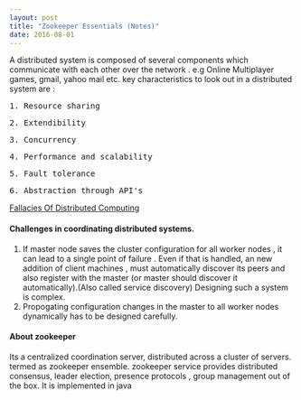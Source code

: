 ```yaml
---
layout: post
title: "Zookeeper Essentials (Notes)"
date: 2016-08-01
---
```


A distributed system is composed of several components which communicate with each other over the network . e.g
Online Multiplayer games, gmail, yahoo mail etc. key characteristics to look out in a distributed system are : 
<pre>1. Resource sharing </pre><pre>2. Extendibility </pre><pre>3. Concurrency </pre><pre>4. Performance and scalability </pre>
<pre>5. Fault tolerance</pre><pre>6. Abstraction through API's </pre>

[Fallacies Of Distributed Computing](https://en.wikipedia.org/wiki/Fallacies_of_distributed_computing)

#### Challenges in coordinating distributed systems.

1. If master node saves the cluster configuration for all worker nodes , it can lead to a single point of failure . Even if that
is handled, an new addition of client machines , must automatically discover its peers and also register with the master (or master 
should discover it automatically).(Also called service discovery) Designing such a system is complex. 
2. Propogating configuration changes in the master to all worker nodes dynamically has to be designed carefully. 

#### About zookeeper
Its a centralized coordination server, distributed across a cluster of servers. termed as zookeeper ensemble.
zookeeper service provides distributed consensus, leader election, presence protocols , group management out of the box. It is 
implemented in java

